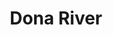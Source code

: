 ---
title: "Dona River"
title_bn: "দোনা নদী"
description: "It started flowing from Meghalaya of India and entered into Bangladesh through Dona Khristianbanti of Kanaighat, Sylhet and fall into Surma River at Narayanpur."
---